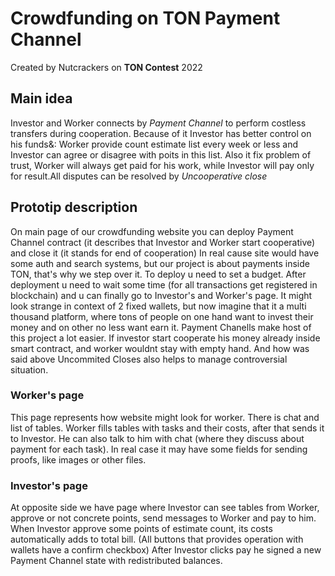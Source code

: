 # Crowdfunding on TON Payment Channel
Created by Nutcrackers on **TON Contest** 2022

## Main idea
Investor and Worker connects by *Payment Channel* to perform costless transfers during cooperation. 
Because of it Investor has better control on his funds&: Worker provide count estimate list every week or less and Investor can agree or disagree with poits in this list.
Also it fix problem of trust, Worker will always get paid for his work, while Investor will pay only for result.All disputes can be resolved by *Uncooperative close*

## Prototip description
On main page of our crowdfunding website you can deploy Payment Channel contract (it describes that Investor and Worker start cooperative) and close it (it stands for end of cooperation)
In real cause site would have some auth and search systems, but our project is about payments inside TON, that's why we step over it.
To deploy u need to set a budget. After deployment u need to wait some time (for all transactions get registered in blockchain) and u can finally go to Investor's and Worker's page.
It might look strange in context of 2 fixed wallets, but now imagine that it a multi thousand platform, where tons of people on one hand want to invest their money and on other no less want earn it.
Payment Chanells make host of this project a lot easier. If investor start cooperate his money already inside smart contract, and worker wouldnt stay with empty hand. And how was said above Uncommited Closes also helps to manage controversial situation.

### Worker's page
This page represents how website might look for worker. There is chat and list of tables. 
Worker fills tables with tasks and their costs, after that sends it to Investor. He can also talk to him with chat (where they discuss about payment for each task). In real case it may have some fields for sending proofs, like images or other files.

### Investor's page
At opposite side we have page where Investor can see tables from Worker, approve or not concrete points, send messages to Worker and pay to him.
When Investor approve some points of estimate count, its costs automatically adds to total bill. (All buttons that provides operation with wallets have a confirm checkbox)
After Investor clicks pay he signed a new Payment Channel state with redistributed balances.


